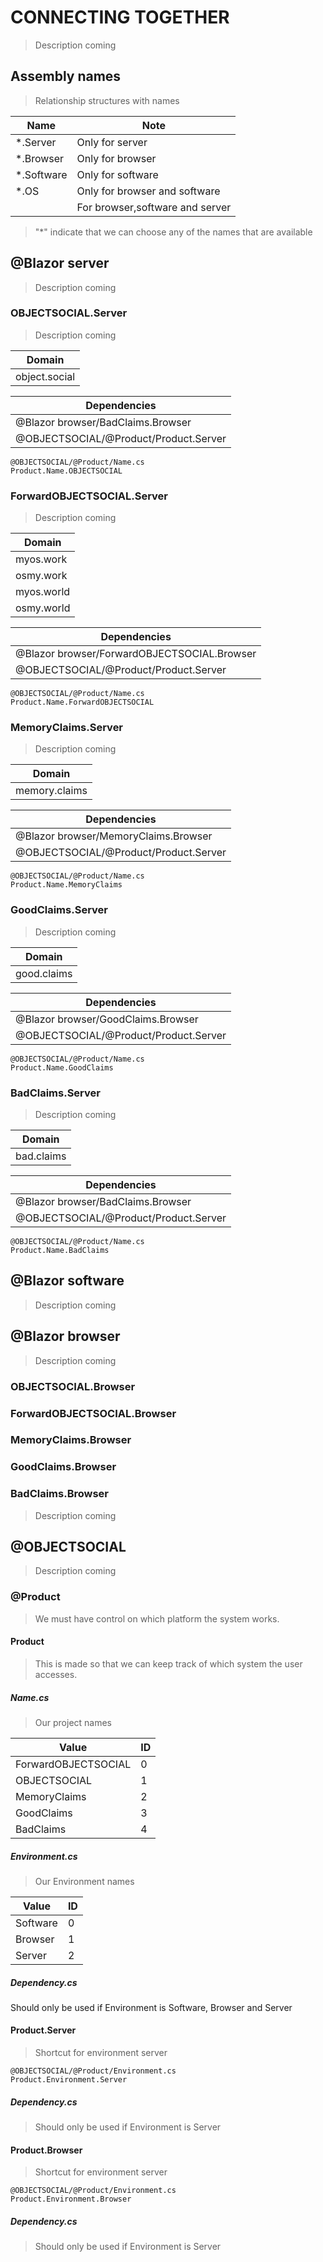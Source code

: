# CONNECTING TOGETHER
>Description coming

## Assembly names
>Relationship structures with names

|Name|Note|
|-|-|
|*.Server|Only for server|
|*.Browser|Only for browser|
|*.Software|Only for software|
|*.OS|Only for browser and software|
| |For browser,software and server|

> "*" indicate that we can choose any of the names that are available

## @Blazor server
>Description coming
### OBJECTSOCIAL.Server
>Description coming

|Domain|
|-|
|object.social|

|Dependencies|
|-|
|@Blazor browser/BadClaims.Browser|
|@OBJECTSOCIAL/@Product/Product.Server|

```
@OBJECTSOCIAL/@Product/Name.cs
Product.Name.OBJECTSOCIAL
```
### ForwardOBJECTSOCIAL.Server
>Description coming

|Domain|
|-|
|myos.work|
|osmy.work|
|myos.world|
|osmy.world|


|Dependencies|
|-|
|@Blazor browser/ForwardOBJECTSOCIAL.Browser|
|@OBJECTSOCIAL/@Product/Product.Server|

```
@OBJECTSOCIAL/@Product/Name.cs
Product.Name.ForwardOBJECTSOCIAL
```
### MemoryClaims.Server
>Description coming

|Domain|
|-|
|memory.claims|

|Dependencies|
|-|
|@Blazor browser/MemoryClaims.Browser|
|@OBJECTSOCIAL/@Product/Product.Server|

```
@OBJECTSOCIAL/@Product/Name.cs
Product.Name.MemoryClaims
```
### GoodClaims.Server
>Description coming

|Domain|
|-|
|good.claims|

|Dependencies|
|-|
|@Blazor browser/GoodClaims.Browser|
|@OBJECTSOCIAL/@Product/Product.Server|

```
@OBJECTSOCIAL/@Product/Name.cs
Product.Name.GoodClaims
```
### BadClaims.Server
>Description coming

|Domain|
|-|
|bad.claims|

|Dependencies|
|-|
|@Blazor browser/BadClaims.Browser|
|@OBJECTSOCIAL/@Product/Product.Server|

```
@OBJECTSOCIAL/@Product/Name.cs
Product.Name.BadClaims
```

## @Blazor software
>Description coming
## @Blazor browser
>Description coming
### OBJECTSOCIAL.Browser
### ForwardOBJECTSOCIAL.Browser
### MemoryClaims.Browser
### GoodClaims.Browser
### BadClaims.Browser
>Description coming
## @OBJECTSOCIAL
>Description coming
### @Product
>We must have control on which platform the system works.


#### Product
>This is made so that we can keep track of which system the user accesses.
##### Name.cs
>Our project names

|Value|ID|
|-|-|
|ForwardOBJECTSOCIAL|0|
|OBJECTSOCIAL|1|
|MemoryClaims|2|
|GoodClaims|3|
|BadClaims|4|

##### Environment.cs
>Our Environment names

|Value|ID|
|-|-|
|Software|0|
|Browser|1|
|Server|2|

##### Dependency.cs
Should only be used if Environment is Software, Browser and Server

#### Product.Server
>Shortcut for environment server
```
@OBJECTSOCIAL/@Product/Environment.cs
Product.Environment.Server
```

##### Dependency.cs
> Should only be used if Environment is Server

#### Product.Browser
>Shortcut for environment server
```
@OBJECTSOCIAL/@Product/Environment.cs
Product.Environment.Browser
```

##### Dependency.cs
> Should only be used if Environment is Server